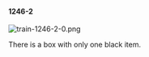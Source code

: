 #### 1246-2
![train-1246-2-0.png](https://github.com/lil-lab/nlvr/raw/master/nlvr/train/images/74/train-1246-2-0.png "train-1246-2-0.png")

There is a box with only one black item.